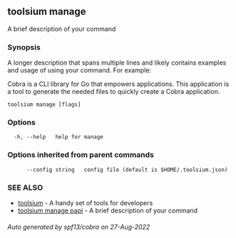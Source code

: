 ## toolsium manage

A brief description of your command

### Synopsis

A longer description that spans multiple lines and likely contains examples
and usage of using your command. For example:

Cobra is a CLI library for Go that empowers applications.
This application is a tool to generate the needed files
to quickly create a Cobra application.

```
toolsium manage [flags]
```

### Options

```
  -h, --help   help for manage
```

### Options inherited from parent commands

```
      --config string   config file (default is $HOME/.toolsium.json)
```

### SEE ALSO

* [toolsium](toolsium.md)	 - A handy set of tools for developers
* [toolsium manage papi](toolsium_manage_papi.md)	 - A brief description of your command

###### Auto generated by spf13/cobra on 27-Aug-2022
